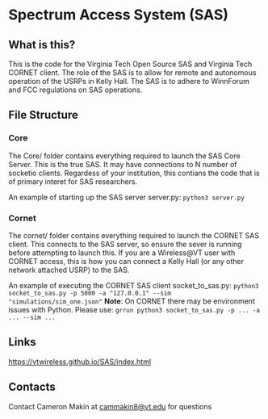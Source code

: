 # Spectrum Access System (SAS)
## What is this?
This is the code for the Virginia Tech Open Source SAS and Virginia Tech CORNET client. The role of the SAS is to allow
for remote and autonomous operation of the USRPs in Kelly Hall. The SAS is
to adhere to WinnForum and FCC regulations on SAS operations.

## File Structure
### Core
The Core/ folder contains everything required to launch the SAS Core
Server. This is the true SAS. It may have connections to N number of socketio
clients. Regardess of your institution, this contians the code that is of
primary interet for SAS researchers.

An example of starting up the SAS server server.py:
```python3 server.py```
### Cornet
The cornet/ folder contains everything required to launch the CORNET SAS
client. This connects to the SAS server, so ensure the sever is running
before attempting to launch this. If you are a Wireless@VT user with
CORNET access, this is how you can connect a Kelly Hall (or any other
network attached USRP) to the SAS.

An example of executing the CORNET SAS client socket_to_sas.py:
```python3 socket_to_sas.py -p 5000 -a "127.0.0.1" --sim "simulations/sim_one.json"```
**Note**: On CORNET there may be environment
issues with Python. Please use:
```grrun python3 socket_to_sas.py -p ... -a ... --sim ...```


## Links
https://vtwireless.github.io/SAS/index.html


## Contacts
Contact Cameron Makin at cammakin8@vt.edu for questions
